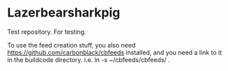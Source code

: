 # Lazerbearsharkpig
Test repository.  For testing.

To use the feed creation stuff, you also need https://github.com/carbonblack/cbfeeds installed, and you need a link to it in the buildcode directory.  i.e. ln -s ~/cbfeeds/cbfeeds/ .

